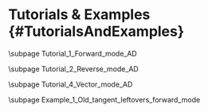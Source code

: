 Tutorials & Examples {#TutorialsAndExamples}
=======

\subpage Tutorial_1_Forward_mode_AD

\subpage Tutorial_2_Reverse_mode_AD

\subpage Tutorial_4_Vector_mode_AD

\subpage Example_1_Old_tangent_leftovers_forward_mode
